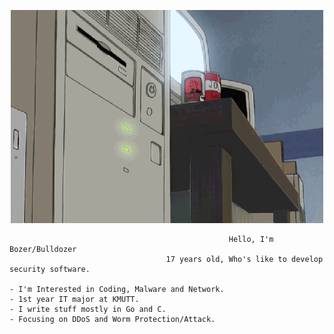 <p align="center">
    <img src="qweqweqweqwe.gif" alt="----">
</p>

                                                     Hello, I'm Bozer/Bulldozer
                                       17 years old, Who's like to develop security software.

    - I'm Interested in Coding, Malware and Network.                      - 1st year IT major at KMUTT.
    - I write stuff mostly in Go and C.                                   - Focusing on DDoS and Worm Protection/Attack.

